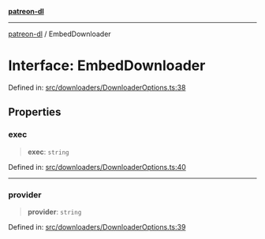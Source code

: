 [**patreon-dl**](../README.md)

***

[patreon-dl](../README.md) / EmbedDownloader

# Interface: EmbedDownloader

Defined in: [src/downloaders/DownloaderOptions.ts:38](https://github.com/patrickkfkan/patreon-dl/blob/13dcc2ff5398507f6088673ed657c12686142841/src/downloaders/DownloaderOptions.ts#L38)

## Properties

### exec

> **exec**: `string`

Defined in: [src/downloaders/DownloaderOptions.ts:40](https://github.com/patrickkfkan/patreon-dl/blob/13dcc2ff5398507f6088673ed657c12686142841/src/downloaders/DownloaderOptions.ts#L40)

***

### provider

> **provider**: `string`

Defined in: [src/downloaders/DownloaderOptions.ts:39](https://github.com/patrickkfkan/patreon-dl/blob/13dcc2ff5398507f6088673ed657c12686142841/src/downloaders/DownloaderOptions.ts#L39)
